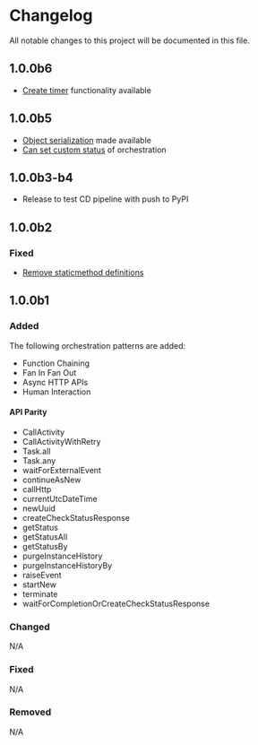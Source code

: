 # Changelog

All notable changes to this project will be documented in this file.

## 1.0.0b6

- [Create timer](https://github.com/Azure/azure-functions-durable-python/issues/35) functionality available

## 1.0.0b5

- [Object serialization](https://github.com/Azure/azure-functions-durable-python/issues/90) made available
- [Can set custom status](https://github.com/Azure/azure-functions-durable-python/issues/117) of orchestration

## 1.0.0b3-b4
- Release to test CD pipeline with push to PyPI

## 1.0.0b2

### Fixed
- [Remove staticmethod definitions](https://github.com/Azure/azure-functions-durable-python/issues/65)

## 1.0.0b1

### Added

The following orchestration patterns are added:

- Function Chaining
- Fan In Fan Out
- Async HTTP APIs
- Human Interaction

#### API Parity
- CallActivity
- CallActivityWithRetry
- Task.all 
- Task.any 
- waitForExternalEvent
- continueAsNew
- callHttp
- currentUtcDateTime
- newUuid
- createCheckStatusResponse 
- getStatus
- getStatusAll
- getStatusBy
- purgeInstanceHistory
- purgeInstanceHistoryBy
- raiseEvent
- startNew
- terminate
- waitForCompletionOrCreateCheckStatusResponse

### Changed
N/A

### Fixed
N/A

### Removed
N/A
